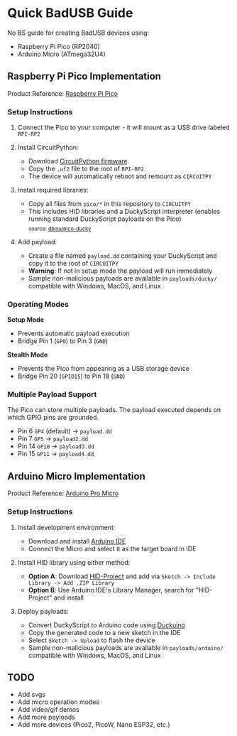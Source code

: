 # Quick BadUSB Guide

No BS guide for creating BadUSB devices using:
- Raspberry Pi Pico (RP2040)
- Arduino Micro (ATmega32U4)

## Raspberry Pi Pico Implementation

Product Reference: [Raspberry Pi Pico](https://www.raspberrypi.com/products/raspberry-pi-pico/)

### Setup Instructions

1. Connect the Pico to your computer - it will mount as a USB drive labeled `RPI-RP2`

2. Install CircuitPython:
   - Download [CircuitPython firmware](https://circuitpython.org/board/raspberry_pi_pico/)
   - Copy the `.uf2` file to the root of `RPI-RP2`
   - The device will automatically reboot and remount as `CIRCUITPY`

3. Install required libraries:
   - Copy all files from `pico/*` in this repository to `CIRCUITPY`
   - This includes HID libraries and a DuckyScript interpreter (enables running standard DuckyScript payloads on the Pico)<br/>
   <sub>source: [dbisu/pico-ducky](https://github.com/dbisu/pico-ducky)</sub>

4. Add payload:
   - Create a file named `payload.dd` containing your DuckyScript and copy it to the root of `CIRCUITPY`
   - **Warning**: If not in setup mode the payload will run immediately
   - Sample non-malicious payloads are available in `payloads/ducky/` compatible with Windows, MacOS, and Linux

### Operating Modes

**Setup Mode**
- Prevents automatic payload execution
- Bridge Pin 1 (`GP0`) to Pin 3 (`GND`)

**Stealth Mode**
- Prevents the Pico from appearing as a USB storage device
- Bridge Pin 20 (`GPIO15`) to Pin 18 (`GND`)

### Multiple Payload Support

The Pico can store multiple payloads. The payload executed depends on which GPIO pins are grounded.
- Pin 6 `GP4` (default) -> `payload.dd`
- Pin 7 `GP5` -> `payload2.dd`
- Pin 14 `GP10` -> `payload3.dd`
- Pin 15 `GP11` -> `payload4.dd`

## Arduino Micro Implementation

Product Reference: [Arduino Pro Micro](https://store.arduino.cc/products/arduino-micro)

### Setup Instructions

1. Install development environment:
   - Download and install [Arduino IDE](https://www.arduino.cc/en/software)
   - Connect the Micro and select it as the target board in IDE

2. Install HID library using either method:
   - **Option A**: Download [HID-Project](https://www.arduinolibraries.info/libraries/hid-project) and add via `Sketch -> Include Library -> Add .ZIP Library`
   - **Option B**: Use Arduino IDE's Library Manager, search for "HID-Project" and install

3. Deploy payloads:
   - Convert DuckyScript to Arduino code using [Duckuino](https://d4n5h.github.io/Duckuino/)
   - Copy the generated code to a new sketch in the IDE
   - Select `Sketch -> Upload` to flash the device
   - Sample non-malicious payloads are available in `payloads/arduino/` compatible with Windows, MacOS, and Linux

## TODO

* Add svgs
* Add micro operation modes
* Add video/gif demos
* Add more payloads
* Add more devices (Pico2, PicoW, Nano ESP32, etc.)
